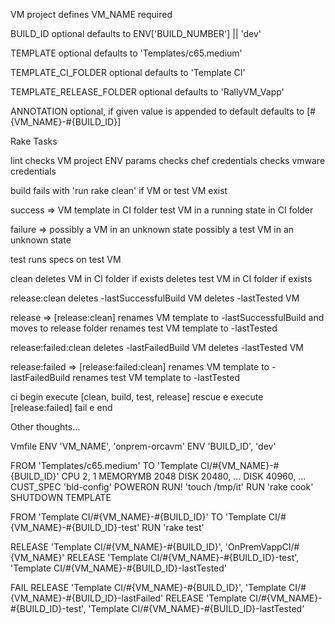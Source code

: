 VM project defines
  VM_NAME
    required

  BUILD_ID
    optional
    defaults to ENV['BUILD_NUMBER'] || 'dev'

  TEMPLATE
    optional
    defaults to 'Templates/c65.medium'

  TEMPLATE_CI_FOLDER
    optional
    defaults to 'Template CI'

  TEMPLATE_RELEASE_FOLDER
    optional
    defaults to 'RallyVM_Vapp'

  ANNOTATION
    optional, if given value is appended to default
    defaults to [#{VM_NAME}-#{BUILD_ID}]



Rake Tasks

lint
  checks VM project ENV params
  checks chef credentials
  checks vmware credentials

build
  fails with 'run rake clean' if VM or test VM exist

  success => 
    VM template in CI folder
    test VM in a running state in CI folder

  failure => 
    possibly a VM in an unknown state
    possibly a test VM in an unknown state

test
  runs specs on test VM

clean 
  deletes VM in CI folder if exists
  deletes test VM in CI folder if exists

release:clean
  deletes -lastSuccessfulBuild VM
  deletes -lastTested VM

release => [release:clean]
  renames VM template to -lastSuccessfulBuild and moves to release folder
  renames test VM template to -lastTested

release:failed:clean
  deletes -lastFailedBuild VM
  deletes -lastTested VM

release:failed => [release:failed:clean]
  renames VM template to -lastFailedBuild
  renames test VM template to -lastTested

ci
  begin
    execute [clean, build, test, release]
  rescue e
    execute [release:failed]
    fail e
  end






Other thoughts...


Vmfile
ENV       'VM_NAME', 'onprem-orcavm'
ENV       'BUILD_ID',   'dev'

FROM      'Templates/c65.medium'
TO        'Template CI/#{VM_NAME}-#{BUILD_ID}'
CPU       2, 1
MEMORYMB  2048
DISK      20480, ...
DISK      40960, ...
CUST_SPEC 'bld-config'
POWERON
RUN!      'touch /tmp/it'
RUN       'rake cook'
SHUTDOWN
TEMPLATE

FROM     'Template CI/#{VM_NAME}-#{BUILD_ID}'
TO       'Template CI/#{VM_NAME}-#{BUILD_ID}-test'
RUN      'rake test'

RELEASE 'Template CI/#{VM_NAME}-#{BUILD_ID}',      'OnPremVappCI/#{VM_NAME}'
RELEASE 'Template CI/#{VM_NAME}-#{BUILD_ID}-test', 'Template CI/#{VM_NAME}-#{BUILD_ID}-lastTested'

FAIL
RELEASE 'Template CI/#{VM_NAME}-#{BUILD_ID}',      'Template CI/#{VM_NAME}-#{BUILD_ID}-lastFailed'
RELEASE 'Template CI/#{VM_NAME}-#{BUILD_ID}-test', 'Template CI/#{VM_NAME}-#{BUILD_ID}-lastTested'

